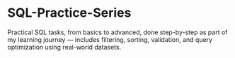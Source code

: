 # SQL-Practice-Series
Practical SQL tasks, from basics to advanced, done step-by-step as part of my learning journey — includes filtering, sorting, validation, and query optimization using real-world datasets.
